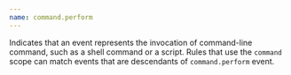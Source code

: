 ```yaml
---
name: command.perform
---
```


Indicates that an event represents the invocation of command-line command, such as a shell command
or a script. Rules that use the `command` scope can match events that are descendants of
`command.perform` event.

